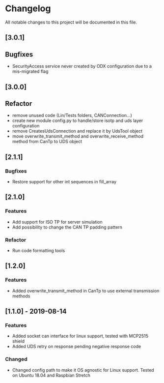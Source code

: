 # Changelog
All notable changes to this project will be documented in this file.

## [3.0.1]

## Bugfixes
- SecurityAccess service never created by ODX configuration due to a mis-migrated flag 

## [3.0.0]

## Refactor
 - remove unused code (Lin/Tests folders, CANConnection...)
 - create new module config.py to handle/store isotp and uds layer configuration
 - remove CreatesUdsConnection and replace it by UdsTool object
 - move overwrite_transmit_method and overwrite_receive_method method from CanTp to UDS object

## [2.1.1]

### Bugfixes
- Restore support for other int sequences in fill_array

## [2.1.0]

### Features
- Add support for ISO TP for server simulation
- Add possibility to change the CAN TP padding pattern

### Refactor
- Run code formatting tools

## [1.2.0]

### Features
- Added overwrite_transmit_method in CanTp to use external transmission methods

## [1.1.0] - 2019-08-14

### Features
- Added socket can interface for linux support, tested with MCP2515 shield
- Added UDS retry on response pending negative response code

### Changed
- Changed config path to make it OS agnostic for Linux support. Tested on Ubuntu 18.04 and Raspbian Stretch
